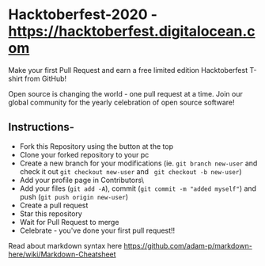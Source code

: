 # Hacktoberfest-2020 - https://hacktoberfest.digitalocean.com

Make your first Pull Request and earn a free limited edition Hacktoberfest T-shirt from GitHub!

Open source is changing the world - one pull request at a time.
Join our global community for the yearly celebration of open source software!

## Instructions-

- Fork this Repository using the button at the top
- Clone your forked repository to your pc
- Create a new branch for your modifications (ie. ```git branch new-user``` and check it out ```git checkout new-user``` and ``` git checkout -b new-user```)
- Add your profile page in Contributors\
- Add your files (```git add -A```), commit (```git commit -m "added myself"```) and push (```git push origin new-user```)
- Create a pull request
- Star this repository
- Wait for Pull Request to merge
- Celebrate - you've done your first pull request!!


Read about markdown syntax here
https://github.com/adam-p/markdown-here/wiki/Markdown-Cheatsheet
